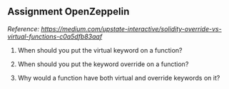 ## Assignment OpenZeppelin
*Reference: https://medium.com/upstate-interactive/solidity-override-vs-virtual-functions-c0a5dfb83aaf*

1. When should you put the virtual keyword on a function?


2. When should you put the keyword override on a function?


3. Why would a function have both virtual and override keywords on it?

